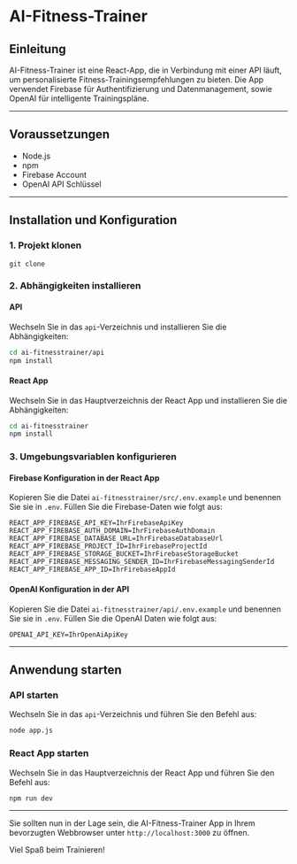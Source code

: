 # AI-Fitness-Trainer

## Einleitung

AI-Fitness-Trainer ist eine React-App, die in Verbindung mit einer API läuft, um personalisierte Fitness-Trainingsempfehlungen zu bieten. Die App verwendet Firebase für Authentifizierung und Datenmanagement, sowie OpenAI für intelligente Trainingspläne.

---

## Voraussetzungen

- Node.js
- npm
- Firebase Account
- OpenAI API Schlüssel

---

## Installation und Konfiguration

### 1. Projekt klonen

```
git clone 
```

### 2. Abhängigkeiten installieren

#### API

Wechseln Sie in das `api`-Verzeichnis und installieren Sie die Abhängigkeiten:

```bash
cd ai-fitnesstrainer/api
npm install
```

#### React App

Wechseln Sie in das Hauptverzeichnis der React App und installieren Sie die Abhängigkeiten:

```bash
cd ai-fitnesstrainer
npm install
```

### 3. Umgebungsvariablen konfigurieren

#### Firebase Konfiguration in der React App

Kopieren Sie die Datei `ai-fitnesstrainer/src/.env.example` und benennen Sie sie in `.env`. Füllen Sie die Firebase-Daten wie folgt aus:

```env
REACT_APP_FIREBASE_API_KEY=IhrFirebaseApiKey
REACT_APP_FIREBASE_AUTH_DOMAIN=IhrFirebaseAuthDomain
REACT_APP_FIREBASE_DATABASE_URL=IhrFirebaseDatabaseUrl
REACT_APP_FIREBASE_PROJECT_ID=IhrFirebaseProjectId
REACT_APP_FIREBASE_STORAGE_BUCKET=IhrFirebaseStorageBucket
REACT_APP_FIREBASE_MESSAGING_SENDER_ID=IhrFirebaseMessagingSenderId
REACT_APP_FIREBASE_APP_ID=IhrFirebaseAppId
```

#### OpenAI Konfiguration in der API

Kopieren Sie die Datei `ai-fitnesstrainer/api/.env.example` und benennen Sie sie in `.env`. Füllen Sie die OpenAI Daten wie folgt aus:

```env
OPENAI_API_KEY=IhrOpenAiApiKey
```

---

## Anwendung starten

### API starten

Wechseln Sie in das `api`-Verzeichnis und führen Sie den Befehl aus:

```bash
node app.js
```

### React App starten

Wechseln Sie in das Hauptverzeichnis der React App und führen Sie den Befehl aus:

```bash
npm run dev
```

---

Sie sollten nun in der Lage sein, die AI-Fitness-Trainer App in Ihrem bevorzugten Webbrowser unter `http://localhost:3000` zu öffnen.

Viel Spaß beim Trainieren!
